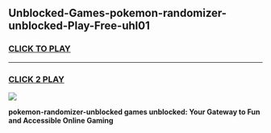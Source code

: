 
## Unblocked-Games-pokemon-randomizer-unblocked-Play-Free-uhl01
<h3>
<a href="https://premium76.site?title=pokemon-randomizer-unblocked&ref=21A">CLICK TO PLAY</a></h3>
<hr>

<h3>
<a href="https://premium76.site?title=pokemon-randomizer-unblocked&ref=21A">CLICK 2 PLAY</a>
  
</h3>

<a href="https://premium76.site?title=pokemon-randomizer-unblocked&ref=21A"><img src="https://clearcache.store/games.png"></a>


**pokemon-randomizer-unblocked games unblocked: Your Gateway to Fun and Accessible Online Gaming**

